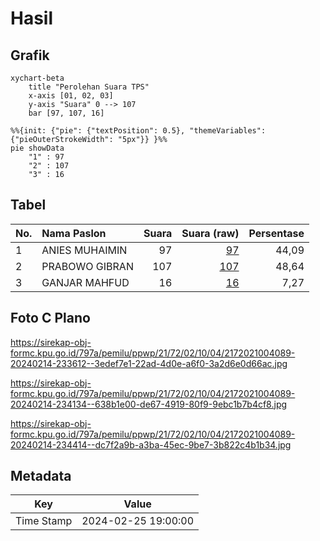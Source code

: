 # Hasil

## Grafik

```mermaid
xychart-beta
    title "Perolehan Suara TPS"
    x-axis [01, 02, 03]
    y-axis "Suara" 0 --> 107
    bar [97, 107, 16]
```

```mermaid
%%{init: {"pie": {"textPosition": 0.5}, "themeVariables": {"pieOuterStrokeWidth": "5px"}} }%%
pie showData
    "1" : 97
    "2" : 107
    "3" : 16
```

## Tabel

| No. | Nama Paslon    | Suara | Suara (raw) | Persentase |
|:--- |:-------------- | -----:| -----------:| ----------:|
| 1   | ANIES MUHAIMIN | 97    | [97][p-1]   | 44,09      |
| 2   | PRABOWO GIBRAN | 107   | [107][p-2]  | 48,64      |
| 3   | GANJAR MAHFUD  | 16    | [16][p-3]   | 7,27       |


[p-1]: https://github.com/gigit-pemilu/pemilu-2024-21-kepulauan-riau/blob/main/pilpres/hitung-suara/sub/21-kepulauan-riau/sub/72-kota-tanjung-pinang/sub/02-tanjung-pinang-timur/sub/1004-batu-ix/sub/089-tps/sub/paslon-1.txt
[p-2]: https://github.com/gigit-pemilu/pemilu-2024-21-kepulauan-riau/blob/main/pilpres/hitung-suara/sub/21-kepulauan-riau/sub/72-kota-tanjung-pinang/sub/02-tanjung-pinang-timur/sub/1004-batu-ix/sub/089-tps/sub/paslon-2.txt
[p-3]: https://github.com/gigit-pemilu/pemilu-2024-21-kepulauan-riau/blob/main/pilpres/hitung-suara/sub/21-kepulauan-riau/sub/72-kota-tanjung-pinang/sub/02-tanjung-pinang-timur/sub/1004-batu-ix/sub/089-tps/sub/paslon-3.txt

## Foto C Plano

https://sirekap-obj-formc.kpu.go.id/797a/pemilu/ppwp/21/72/02/10/04/2172021004089-20240214-233612--3edef7e1-22ad-4d0e-a6f0-3a2d6e0d66ac.jpg

https://sirekap-obj-formc.kpu.go.id/797a/pemilu/ppwp/21/72/02/10/04/2172021004089-20240214-234134--638b1e00-de67-4919-80f9-9ebc1b7b4cf8.jpg

https://sirekap-obj-formc.kpu.go.id/797a/pemilu/ppwp/21/72/02/10/04/2172021004089-20240214-234414--dc7f2a9b-a3ba-45ec-9be7-3b822c4b1b34.jpg


## Metadata

| Key        | Value               |
| ---------- | ------------------- |
| Time Stamp | 2024-02-25 19:00:00 |



